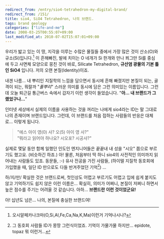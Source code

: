 ```yaml
---
redirect_from: /entry/sio4-tetrahedron-my-digital-brand/
redirect_from: /151/
title: sio4, SiO4 Tetrahedron, 나의 브랜드.
tags: brand geology
categories: ["life-and-me"]
date: 2008-03-25T00:55:07+09:00
last_modified_at: 2010-07-02T15:07:01+09:00
---
```

우리가 밟고 있는 이 땅, 지각을 이루는 수많은 물질들 중에서 가장 많은
것이 산소(O)와 규소(Si)입니다.[^1] 이 흔해빠진, 발에 치이는 O 네개가
Si 한개와 만나 쬐그만 Si를 중심에 두고 사면체 모양으로 뭉친 것이 바로,
Silicate Tetrahedron, **규산염 광물의 기본 틀인 SiO4** 입니다. 저의
오랜 본질(Identity)이죠.

[^1]: 오시알페카나크마(O,Si,Al,Fe,Ca,Na,K,Ma)이런거 기억나시나?  

내겐 나름... 내 뿌리인 지질학의 느낌을 담으면서 동시에 흔해 빠졌지만
본질이 되는, 골격이 되는, 뭐랄까 "*풀뿌리*" 스러운 의미를 동시에 담은
그런 의미있는 이름입니다. 그런데 오늘 퇴근길 통근버스 속에서 갑자기
이런 생각이 들었습니다. "**아... 내 브랜드가 그랬었구나...**"

인터넷 세상에서 실제의 이름을 사용하는 것을 꺼리는 나에게 sio4라는 ID는
말 그대로 나의 존재이며 브랜드입니다. 그런데, 이 브랜드를 처음 접하는 
사람들의 반응은 대체로... 이렇게 됩니다.

> "에스 아이 영(0) 사? 오(5) 아이 영 사?"  
> "뭐라고 읽어야 하나요? 시오포? 시공사?"

실제로 몇달 동안 함께 일했던 인도인 엔지니어들은 끝끝내 내 성을 "시오"
쯤으로 부르기도 했고요. (비슷하긴 하죠.) 아! 물론, 처음부터 딱 하니
sio4의 사전적인 의미까지 읽어내는 사람들도 있죠. 동문들, :-) 유사 전공을
가진 사람들, (하이텔 지질학 동호회에 가입했을 때, 일단 ID 만으로도 다들
반겨주었던 기억[^2]) ...

[^2]: 그 동호회 사람들 ID가 몽땅 그런식이었죠. 기억이 가물가물 하지만...
      epidote, topaz 뭐 이런거... 

하/지/만/ 확실한 것은 브랜드로써, 첫인상도 어렵고 부르기도 어렵고 입에
쉽게 붙지도 않고 기억하기도 쉽지 않은 이런 이름은... 확실히, 의미가
어쩌니, 본질이 저쩌니 하면서 높은 점수를 주기는 어려울 것 같습니다.
아하... **브랜드란 이런 것이었군요!**

아! 십년도 넘은... 나의, 본질에 충실한 브랜드여!

